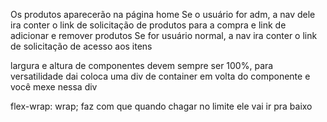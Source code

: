 Os produtos aparecerão na página home
Se o usuário for adm, a nav dele ira conter o link de solicitação de produtos para a compra e link de adicionar e remover produtos
Se for usuário normal, a nav ira conter o link de solicitação de acesso aos itens

largura e altura de componentes devem sempre ser 100%, para versatilidade
dai coloca uma div de container em volta do componente e você mexe nessa div

flex-wrap: wrap; faz com que quando chagar no limite ele vai ir pra baixo
 